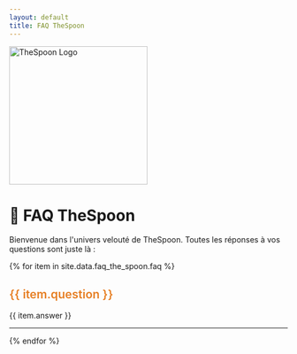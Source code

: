 ```yaml
---
layout: default
title: FAQ TheSpoon
---
```


<img src="{{ site.baseurl }}/img/the_spoon.png" alt="TheSpoon Logo" width="250">

# 🥄 FAQ TheSpoon

Bienvenue dans l'univers velouté de TheSpoon. Toutes les réponses à vos questions sont juste là :

{% for item in site.data.faq_the_spoon.faq %}
<h2 style="color: #e67e22; font-weight: 600;">{{ item.question }}</h2>

{{ item.answer }}

---
{% endfor %}
